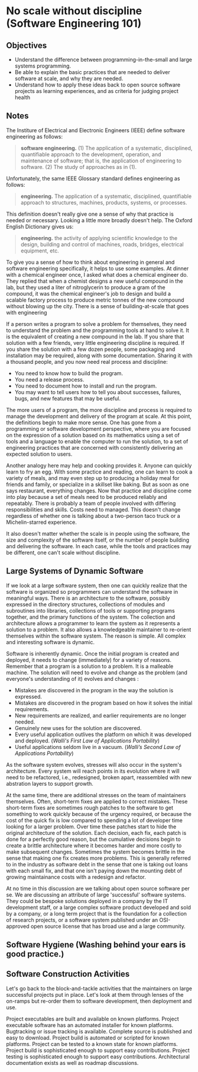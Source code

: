 # No scale without discipline (Software Engineering 101)

## Objectives 
* Understand the difference between programming-in-the-small and large systems programming.
* Be able to explain the basic practices that are needed to deliver software at scale, and why they are needed.
* Understand how to apply these ideas back to open source software projects as learning experiences, and as criteria for judging project health

## Notes
The Institure of Electrical and Electronic Engineers (IEEE) define software engineering as follows: 

> **software engineering.** (1) The application of a systematic, disciplined, quantifiable approach to the development, operation, and maintenance of software; 
> that is, the application of engineering to software. (2) The study of approaches as in (1).

Unfortunately, the same IEEE Glossary standard defines engineering as follows: 

> **engineering.** The application of a systematic, disciplined, quantifiable approach to structures, machines, products, systems, or processes. 

This definition doesn't really give one a sense of why that practice is needed or necessary. 
Looking a little more broadly doesn't help. The Oxford English Dictionary gives us: 

> **engineering.** the activity of applying scientific knowledge to the design, building and control of machines, roads, bridges, electrical equipment, etc.

To give you a sense of how to think about engineering in general and software engineering specifically, it helps to use some examples. 
At dinner with a chemical engineer once, I asked what does a chemical engineer do. 
They replied that when a chemist designs a new useful compound in the lab, but they used a liter of nitroglycerin to produce a gram of the compound, 
it was the chemical engineer's job to design and build a scalable factory process to produce metric tonnes of the new compound without blowing up the city. 
There is a sense of building-at-scale that goes with engineering 

If a person writes a program to solve a problem for themselves, they need to understand the problem and the programming tools at hand to solve it. 
It is the equivalent of creating a new compound in the lab. 
If you share that solution with a few friends, very little engineering discipline is required. 
If you share the solution with a few dozen people, some packaging and installation may be required, along with some documentation. 
Sharing it with a thousand people, and you now need real process and discipline:
* You need to know how to build the program. 
* You need a release process.
* You need to document how to install and run the program. 
* You may want to tell users how to tell you about successes, failures, bugs, and new features that may be useful. 

The more users of a program, the more discipline and process is required to manage the development and delivery of the program at scale. 
At this point, the definitions begin to make more sense. 
One has gone from a programming or software development perspective, where you are focused on the expression of a solution based on its mathematics 
using a set of tools and a language to enable the computer to run the solution, 
to a set of engineering practices that are concerned with consistently delivering an expected solution to users. 

Another analogy here may help and cooking provides it. 
Anyone can quickly learn to fry an egg. 
With some practice and reading, one can learn to cook a variety of meals, 
and may even step up to producing a holiday meal for friends and family, 
or specialize in a skillset like baking. 
But as soon as one says restaurant, everything changes. 
Now that practice and discipline come into play because a set of meals need to be produced reliably and repeatably. 
There is probably a team of people involved with differing responsibilities and skills. 
Costs need to managed. 
This doesn't change regardless of whether one is talking about a two-person taco truck or a Michelin-starred experience. 

It also doesn't matter whether the scale is in people using the software, the size and complexity of the software itself, 
or the number of people building and delivering the software. 
In each case, while the tools and practices may be different, one can't scale without discipline. 

## Large Systems of Dynamic Software
If we look at a large software system, 
then one can quickly realize that the software is organized so programmers can understand the software in meaningful ways. 
There is an architecture to the software, possibly expressed in the directory structures, collections of modules and subroutines into libraries, 
collections of tools or supporting programs together, and the primary functions of the system. 
The collection and architecture allows a programmer to learn the system as it represents a solution to a problem. 
It also allows a knowledgeable maintainer to re-orient themselves within the software system. 
The reason is simple. 
All complex and interesting software is dynamic. 

Software is inherently dynamic. 
Once the initial program is created and deployed, it needs to change (immediately) for a variety of reasons.
Remember that a program is a solution to a problem. It is a malleable machine. 
The solution will need to evolve and change as the problem (and everyone's understanding of it) evolves and changes :
* Mistakes are discovered in the program in the way the solution is expressed.
* Mistakes are discovered in the program based on how it solves the initial requirements. 
* New requirements are realized, and earlier requirements are no longer needed. 
* Genuinely new uses for the solution are discovered.
* Every useful application outlives the platform on which it was developed and deployed. (*Walli's First Law of Applications Portability*)
* Useful applications seldom live in a vacuum. (*Walli’s Second Law of Applications Portability*)

As the software system evolves, stresses will also occur in the system's architecture. 
Every system will reach points in its evolution where it will need to be refactored, 
i.e., redesigned, broken apart, reassembled with new abstration layers to support growth. 

At the same time, there are additional stresses on the team of maintainers themselves.
Often, short-term fixes are applied to correct mistakes. 
These short-term fixes are sometimes rough patches to the software to get something to work quickly because of the urgency required,
or because the cost of the quick fix is low compared to spending a lot of developer time looking for a larger problem. 
Over time these patches start to hide the original architecture of the solution. 
Each decision, each fix, each patch is done for a perfectly good reason, 
but the cumulative decisions begin to create a brittle architecture where it becomes harder and more costly to make subsequent changes. 
Sometimes the system becomes brittle in the sense that making one fix creates more problems. 
This is generally referred to in the industry as software debt in the sense that one is taking out loans with each small fix, 
and that one isn't paying down the mounting debt of growing maintainance costs with a redesign and refactor. 


At no time in this discussion are we talking about open source software per se. 
We are discussing an attribute of large 'successful' software systems. 
They could be bespoke solutions deployed in a company by the IT development staff, 
or a large complex software product developed and sold by a company, 
or a long term  project that is the foundation for a collection of research projects, 
or a software system published under an OSI-approved open source license that has broad use and a large community. 

## Software Hygiene (Washing behind your ears is good practice.)


## Software Construction Activities
Let's go back to the block-and-tackle activities that the maintainers on large successful projects put in place.
Let's look at them through lenses of the on-ramps but re-order them to software development, then deployment and use. 

Project executables are built and available on known platforms.
Project executable software has an automated installer for known platforms.
Bugtracking or issue tracking is available.
Complete source is published and easy to download.
Project build is automated or scripted for known platforms.
Project can be tested to a known state for known platforms.
Project build is sophisticated enough to support easy contributions.
Project testing is sophisticated enough to support easy contributions.
Architectural documentation exists as well as roadmap discussions.

